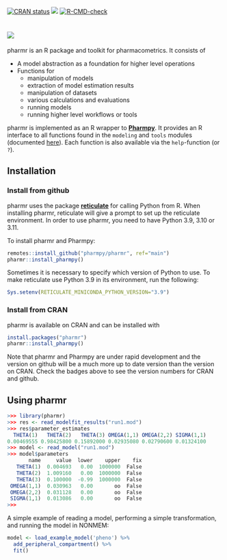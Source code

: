 <!-- badges: start -->

[![CRAN
status](https://www.r-pkg.org/badges/version/pharmr)](https://cran.r-project.org/package=pharmr)
[![](https://img.shields.io/github/r-package/v/pharmpy/pharmr?label=github%20version&logo=github)](https://github.com/pharmpy/pharmr)
[![R-CMD-check](https://github.com/pharmpy/pharmr/workflows/check/badge.svg)](https://github.com/pharmpy/pharmr/actions)
<!-- badges: end -->

# ![](https://github.com/pharmpy/pharmpy/blob/master/docs/pharmr_logo.svg)

pharmr is an R package and toolkit for pharmacometrics. It consists of 

* A model abstraction as a foundation for higher level operations
* Functions for
    * manipulation of models
    * extraction of model estimation results
    * manipulation of datasets 
    * various calculations and evaluations
    * running models
    * running higher level workflows or tools

pharmr is implemented as an R wrapper to [**Pharmpy**](https://pharmpy.github.io/).
It provides an R interface to all functions found in the `modeling` and `tools` modules
(documented [here](https://pharmpy.github.io/latest/api.html)). Each
function is also available via the `help`-function (or `?`).


## Installation

### Install from github

pharmr uses the package [**reticulate**](https://rstudio.github.io/reticulate/) for calling 
Python from R. When installing pharmr, reticulate will give a prompt to set up the reticulate 
environment. In order to use pharmr, you need to have Python 3.9, 3.10 or 3.11.

To install pharmr and Pharmpy:

```R
remotes::install_github("pharmpy/pharmr", ref="main")
pharmr::install_pharmpy()
```

Sometimes it is necessary to specify which version of Python to use. To make reticulate use 
Python 3.9 in its environment, run the following: 

```R
Sys.setenv(RETICULATE_MINICONDA_PYTHON_VERSION="3.9")
```

### Install from CRAN

pharmr is available on CRAN and can be installed with

```R
install.packages("pharmr")
pharmr::install_pharmpy()
```

Note that pharmr and Pharmpy are under rapid development and the version on github will be a much more up to date version than the version on CRAN. Check the badges above to see the version numbers for CRAN and github.

## Using pharmr

```R
>>> library(pharmr)
>>> res <- read_modelfit_results("run1.mod")
>>> res$parameter_estimates
  THETA(1)   THETA(2)   THETA(3) OMEGA(1,1) OMEGA(2,2) SIGMA(1,1)
0.00469555 0.98425800 0.15892000 0.02935080 0.02790600 0.01324100
>>> model <- read_model("run1.mod")
>>> model$parameters
       name     value  lower    upper    fix
   THETA(1)  0.004693   0.00  1000000  False
   THETA(2)  1.009160   0.00  1000000  False
   THETA(3)  0.100000  -0.99  1000000  False
 OMEGA(1,1)  0.030963   0.00       oo  False
 OMEGA(2,2)  0.031128   0.00       oo  False
 SIGMA(1,1)  0.013086   0.00       oo  False
>>>
```

A simple example of reading a model, performing a simple transformation, and running the model in NONMEM:

```R
model <- load_example_model('pheno') %>%
  add_peripheral_compartment() %>%
  fit()
```
